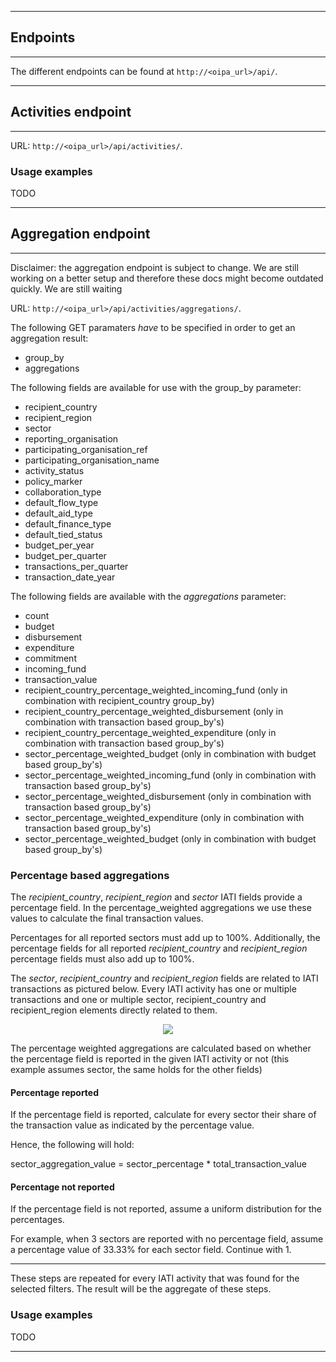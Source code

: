 --------
## Endpoints
--------

The different endpoints can be found at `http://<oipa_url>/api/`.

--------
## Activities endpoint
--------

URL: `http://<oipa_url>/api/activities/`.

### Usage examples

TODO

--------
## Aggregation endpoint
--------

Disclaimer: the aggregation endpoint is subject to change. We are still working on a better setup and therefore these docs might become outdated quickly. We are still waiting 

URL: `http://<oipa_url>/api/activities/aggregations/`.

The following GET paramaters *have* to be specified in order to get an aggregation result:

* group_by
* aggregations

The following fields are available for use with the group_by parameter:

* recipient_country
* recipient_region
* sector
* reporting_organisation
* participating_organisation_ref
* participating_organisation_name
* activity_status
* policy_marker
* collaboration_type
* default_flow_type
* default_aid_type
* default_finance_type
* default_tied_status
* budget_per_year
* budget_per_quarter
* transactions_per_quarter
* transaction_date_year

The following fields are available with the *aggregations* parameter:

* count
* budget
* disbursement
* expenditure
* commitment
* incoming_fund
* transaction_value
* recipient_country_percentage_weighted_incoming_fund (only in combination with recipient_country group_by)
* recipient_country_percentage_weighted_disbursement (only in combination with transaction based group_by's)
* recipient_country_percentage_weighted_expenditure (only in combination with transaction based group_by's)
* sector_percentage_weighted_budget (only in combination with budget based group_by's)
* sector_percentage_weighted_incoming_fund (only in combination with transaction based group_by's)
* sector_percentage_weighted_disbursement (only in combination with transaction based group_by's)
* sector_percentage_weighted_expenditure (only in combination with transaction based group_by's)
* sector_percentage_weighted_budget (only in combination with budget based group_by's)

### Percentage based aggregations

The *recipient_country*, *recipient_region* and *sector* IATI fields provide a percentage field. In the percentage_weighted aggregations we use these values to calculate the final transaction values.

Percentages for all reported sectors must add up to 100%. Additionally, the percentage fields for all reported *recipient_country* and *recipient_region* percentage fields must also add up to 100%.

The *sector*, *recipient_country* and *recipient_region* fields are related to IATI transactions as pictured below. Every IATI activity has one or multiple transactions and one or multiple sector, recipient_country and recipient_region elements directly related to them.

<div style="text-align: center;">
    <img src="../images/group_by.png" />
</div>

The percentage weighted aggregations are calculated based on whether the percentage field is reported in the given IATI activity or not (this example assumes sector, the same holds for the other fields)

#### Percentage reported
If the percentage field is reported, calculate for every sector their share of the transaction value as indicated by the percentage value. 

Hence, the following will hold:

sector_aggregation_value = sector_percentage * total_transaction_value

#### Percentage not reported

If the percentage field is not reported, assume a uniform distribution for the percentages.

For example, when 3 sectors are reported with no percentage field, assume a percentage value of 33.33% for each sector field. Continue with 1.

<hr />

These steps are repeated for every IATI activity that was found for the selected filters. The result will be the aggregate of these steps.

### Usage examples

TODO

--------
